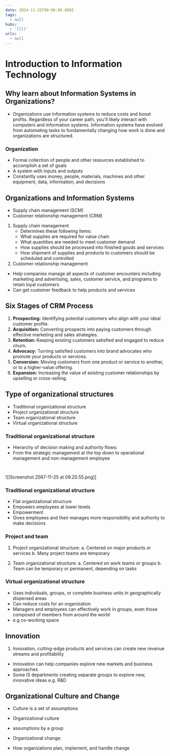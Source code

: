 ```yaml
---
date: 2024-11-25T00:00:00.000Z
tags:
  - null
hubs:
  - '[[]]'
urls:
  - null
---
```

# Introduction to Information Technology

## Why learn about Information Systems in Organizations?

- Organizations use information systems to reduce costs and boost profits.
  Regardless of your career path, you'll likely interact with computers and information systems.
  Information systems have evolved from automating tasks to fundamentally changing how work is done and organizations are structured.

### Organization

- Formal collection of people and other resources
  established to accomplish a set of goals
- A system with inputs and outputs
- Constantly uses money, people, materials,
  machines and other equipment, data, information, and decisions

## Organizations and Information Systems

- Supply chain management (SCM)
- Customer relationship management (CRM)

1. Supply chain management
   - Determines these following items:
   - What supplies are required for value chain
   - What quantities are needed to meet customer demand
   - How supplies should be
     processed into finished goods
     and services
   - How shipment of supplies and
     products to customers should
     be scheduled and controlled
2. Customer relationship management

- Help companies manage all aspects of customer
  encounters including marketing and advertising,
  sales, customer service, and programs to retain
  loyal customers
- Can get customer
  feedback to help
  products and services

## Six Stages of CRM Process

1. **Prospecting:** Identifying potential customers who align with your ideal customer profile.
2. **Acquisition:** Converting prospects into paying customers through effective marketing and sales strategies.
3. **Retention:** Keeping existing customers satisfied and engaged to reduce churn.
4. **Advocacy:** Turning satisfied customers into brand advocates who promote your products or services.
5. **Conversion:** Moving customers from one product or service to another, or to a higher-value offering.
6. **Expansion:** Increasing the value of existing customer relationships by upselling or cross-selling.

## Type of organizational structures

- Traditional organizational structure
- Project organizational structure
- Team organizational structure
- Virtual organizational structure

### Traditional organizational structure

- Hierarchy of decision making and authority flows:
- From the strategic management at the top down to operational
  management and non-management employee

```


```

![[Screenshot 2567-11-25 at 09.20.55.png]]

### Traditional organizational structure

- Flat organizational structure
- Empowers employees at lower levels
- Empowerment
- Gives employees and their manages more responsibility and
  authority to make decisions

### Project and team

1. Project organizational structure:
   a. Centered on major products or services
   b. Many project teams are temporary

2. Team organizational structure:
   a. Centered on work teams or groups
   b. Team can be temporary or permanent, depending
   on tasks

### Virtual organizational structure

- Uses individuals, groups, or complete business
  units in geographically dispersed areas
- Can reduce costs for an organization
- Managers and employees can effectively work in
  groups, even those composed of members from
  around the world
- e.g co-working space

## Innovation

1. Innovation, cutting-edge products and services
   can create new revenue streams and profitability

- Innovation can help companies explore new
  markets and business approaches
- Some IS departments creating separate groups to
  explore new, innovative ideas e.g. R&D

## Organizational Culture and Change

- Culture is a set of assumptions
- Organizational culture
- assumptions by a group
- Organizational change:

- How organizations plan, implement, and handle
  change

